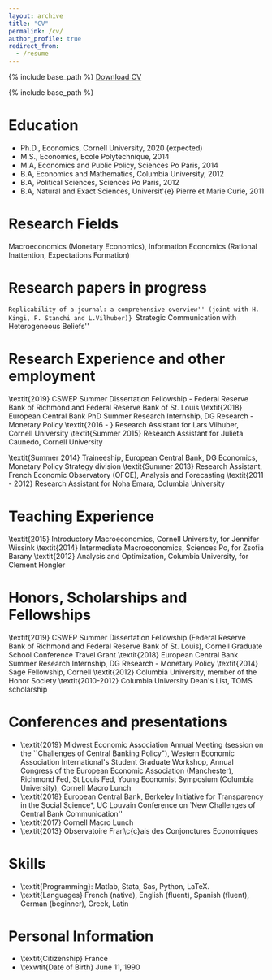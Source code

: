 ```yaml
---
layout: archive
title: "CV"
permalink: /cv/
author_profile: true
redirect_from:
  - /resume
---
```

{% include base_path %}
[Download CV](../files/Herbert-Sylverie_CV.pdf)

{% include base_path %}

Education
======
* Ph.D., Economics, Cornell University, 2020 (expected)
* M.S., Economics, Ecole Polytechnique, 2014
* M.A, Economics and Public Policy, Sciences Po Paris, 2014
* B.A, Economics and Mathematics, Columbia University, 2012
* B.A, Political Sciences, Sciences Po Paris, 2012
* B.A, Natural and Exact Sciences, Universit\'{e} Pierre et Marie Curie, 2011

Research Fields
======
Macroeconomics (Monetary Economics), Information Economics (Rational Inattention, Expectations Formation)



Research papers in progress
======
``Replicability of a journal: a comprehensive overview'' (joint with H. Kingi, F. Stanchi and L.Vilhuber)}
``Strategic Communication with Heterogeneous Beliefs''

  
Research Experience and other employment
======
\textit{2019} CSWEP Summer Dissertation Fellowship - Federal Reserve Bank of Richmond and Federal Reserve Bank of St. Louis 
\textit{2018} European Central Bank PhD Summer Research Internship, DG Research - Monetary Policy
\textit{2016 - } Research Assistant for Lars Vilhuber, Cornell University
\textit{Summer 2015} Research Assistant for Julieta Caunedo, Cornell University

\textit{Summer 2014} Traineeship, European Central Bank, DG Economics, Monetary Policy Strategy division
\textit{Summer 2013} Research Assistant, French Economic Observatory (OFCE), Analysis and Forecasting
\textit{2011 - 2012} Research Assistant for Noha Emara, Columbia University

Teaching Experience
======
\textit{2015} Introductory Macroeconomics, Cornell University, for Jennifer Wissink
\textit{2014} Intermediate Macroeconomics, Sciences Po, for Zsofia Barany
\textit{2012} Analysis and Optimization, Columbia University, for Clement Hongler


Honors, Scholarships and Fellowships
======
\textit{2019} CSWEP Summer Dissertation Fellowship (Federal Reserve Bank of Richmond and Federal Reserve Bank of St. Louis), Cornell Graduate School Conference Travel Grant
\textit{2018} European Central Bank Summer Research Internship, DG Research - Monetary Policy
\textit{2014} Sage Fellowship, Cornell
\textit{2012} Columbia University, member of the Honor Society
\textit{2010-2012} Columbia University Dean's List, TOMS scholarship
  
Conferences and presentations
======
* \textit{2019} Midwest Economic Association Annual Meeting (session on the ``Challenges of Central Banking Policy"), Western Economic Association International's Student Graduate Workshop, Annual Congress of the European Economic Association (Manchester), Richmond Fed, St Louis Fed, Young Economist Symposium (Columbia University), Cornell Macro Lunch
* \textit{2018} European Central Bank, Berkeley Initiative for Transparency in the Social Science*, UC Louvain Conference on `New Challenges of Central Bank Communication'' 
* \textit{2017} Cornell Macro Lunch
* \textit{2013} Observatoire Fran\c{c}ais des Conjonctures Economiques
  
Skills
======
* \textit{Programming}: Matlab, Stata, Sas, Python, LaTeX.
* \textit{Languages} French (native), English (fluent), Spanish (fluent), German (beginner), Greek, Latin
  
Personal Information
======
* \textit{Citizenship}	France
* \texwtit{Date of Birth} June 11, 1990
